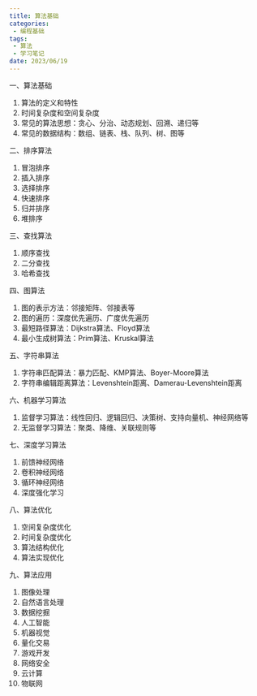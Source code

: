 ```yaml
---
title: 算法基础
categories:
 - 编程基础
tags:
 - 算法
 - 学习笔记
date: 2023/06/19
---
```


一、算法基础
1. 算法的定义和特性
2. 时间复杂度和空间复杂度
3. 常见的算法思想：贪心、分治、动态规划、回溯、递归等
4. 常见的数据结构：数组、链表、栈、队列、树、图等

二、排序算法
1. 冒泡排序
2. 插入排序
3. 选择排序
4. 快速排序
5. 归并排序
6. 堆排序

三、查找算法
1. 顺序查找
2. 二分查找
3. 哈希查找

四、图算法
1. 图的表示方法：邻接矩阵、邻接表等
2. 图的遍历：深度优先遍历、广度优先遍历
3. 最短路径算法：Dijkstra算法、Floyd算法
4. 最小生成树算法：Prim算法、Kruskal算法

五、字符串算法
1. 字符串匹配算法：暴力匹配、KMP算法、Boyer-Moore算法
2. 字符串编辑距离算法：Levenshtein距离、Damerau-Levenshtein距离

六、机器学习算法
1. 监督学习算法：线性回归、逻辑回归、决策树、支持向量机、神经网络等
2. 无监督学习算法：聚类、降维、关联规则等

七、深度学习算法
1. 前馈神经网络
2. 卷积神经网络
3. 循环神经网络
4. 深度强化学习

八、算法优化
1. 空间复杂度优化
2. 时间复杂度优化
3. 算法结构优化
4. 算法实现优化

九、算法应用
1. 图像处理
2. 自然语言处理
3. 数据挖掘
4. 人工智能
5. 机器视觉
6. 量化交易
7. 游戏开发
8. 网络安全
9. 云计算
10. 物联网
